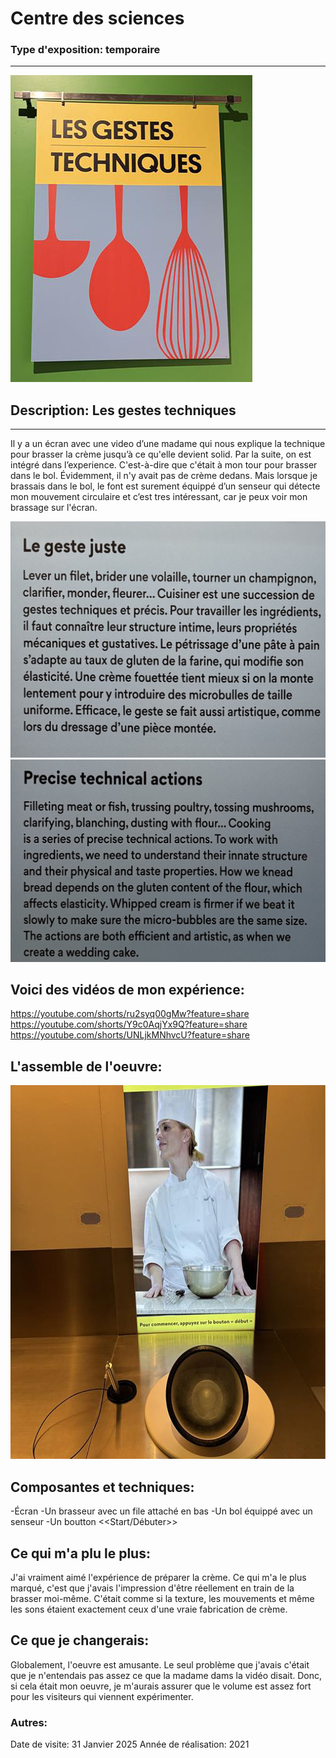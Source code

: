 # Centre des sciences
### Type d'exposition: temporaire
----------------------
![Image](medias/Les_gestions_techniques.jpg)
## Description: Les gestes techniques
-------------
Il y a un écran avec une video d’une madame qui nous explique la technique pour brasser la crème jusqu’à ce qu'elle devient solid. Par la suite, on est intégré dans l’experience. C'est-à-dire que c'était à mon tour pour brasser dans le bol. Évidemment, il n'y avait pas de crème dedans. Mais lorsque je brassais dans le bol, le font est surement équippé d’un senseur qui détecte mon mouvement circulaire et c’est tres intéressant, car je peux voir mon brassage sur l'écran.

![Image](medias/description_1.jpg)  ![Image](medias/description_2.jpg)


## Voici des vidéos de mon expérience:
https://youtube.com/shorts/ru2syq00gMw?feature=share
https://youtube.com/shorts/Y9c0AqjYx9Q?feature=share
https://youtube.com/shorts/UNLjkMNhvcU?feature=share

## L'assemble de l'oeuvre:
![Image](medias/materiels.jpg)

## Composantes et techniques:
-Écran
-Un brasseur avec un file attaché en bas
-Un bol équippé avec un senseur
-Un boutton <<Start/Débuter>>


## Ce qui m'a plu le plus:
J'ai vraiment aimé l'expérience de préparer la crème. Ce qui m'a le plus marqué, c'est que j'avais l'impression d'être réellement en train de la brasser moi-même.  C'était comme si la texture, les mouvements et même les sons étaient exactement ceux d'une vraie fabrication de crème. 


## Ce que je changerais:
Globalement, l'oeuvre est amusante. Le seul problème que j'avais c'était que je n'entendais pas assez ce que la madame dams la vidéo disait. Donc, si cela était mon oeuvre, je m'aurais assurer que le volume est assez fort pour les visiteurs qui viennent expérimenter.

### Autres:
Date de visite: 31 Janvier 2025 
Année de réalisation: 2021
